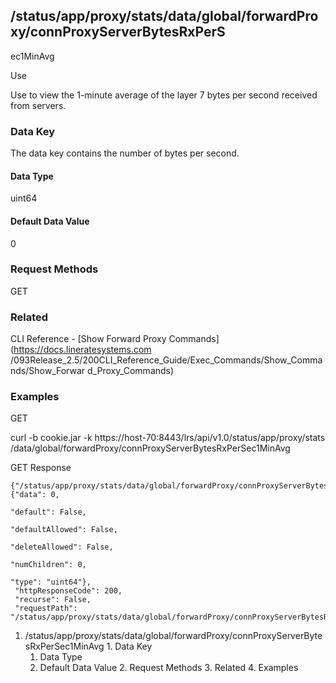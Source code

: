 ## /status/app/proxy/stats/data/global/forwardProxy/connProxyServerBytesRxPerS
ec1MinAvg

Use

Use to view the 1-minute average of the layer 7 bytes per second received from
servers.

### Data Key

The data key contains the number of bytes per second.

#### Data Type

uint64

#### Default Data Value

0

### Request Methods

GET

### Related

CLI Reference - [Show Forward Proxy Commands](https://docs.lineratesystems.com
/093Release_2.5/200CLI_Reference_Guide/Exec_Commands/Show_Commands/Show_Forwar
d_Proxy_Commands)

### Examples

GET

curl -b cookie.jar -k https://host-70:8443/lrs/api/v1.0/status/app/proxy/stats
/data/global/forwardProxy/connProxyServerBytesRxPerSec1MinAvg

GET Response

    
    {"/status/app/proxy/stats/data/global/forwardProxy/connProxyServerBytesRxPerSec1MinAvg": {"data": 0,
                                                                                               "default": False,
                                                                                               "defaultAllowed": False,
                                                                                               "deleteAllowed": False,
                                                                                               "numChildren": 0,
                                                                                               "type": "uint64"},
     "httpResponseCode": 200,
     "recurse": False,
     "requestPath": "/status/app/proxy/stats/data/global/forwardProxy/connProxyServerBytesRxPerSec1MinAvg"}
    

  1. /status/app/proxy/stats/data/global/forwardProxy/connProxyServerBytesRxPerSec1MinAvg
    1. Data Key
      1. Data Type
      2. Default Data Value
    2. Request Methods
    3. Related
    4. Examples

